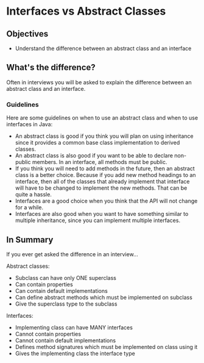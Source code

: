 # Interfaces vs Abstract Classes

## Objectives

- Understand the difference between an abstract class and an interface

## What's the difference?

Often in interviews you will be asked to explain the difference between an abstract class and an interface.

### Guidelines

Here are some guidelines on when to use an abstract class and when to use interfaces in Java:

- An abstract class is good if you think you will plan on using inheritance since it provides a common base class implementation to derived classes.
- An abstract class is also good if you want to be able to declare non-public members. In an interface, all methods must be public.
- If you think you will need to add methods in the future, then an abstract class is a better choice. Because if you add new method headings to an interface, then all of the classes that already implement that interface will have to be changed to implement the new methods. That can be quite a hassle.
- Interfaces are a good choice when you think that the API will not change for a while.
- Interfaces are also good when you want to have something similar to multiple inheritance, since you can implement multiple interfaces.

## In Summary

If you ever get asked the difference in an interview...

Abstract classes:

- Subclass can have only ONE superclass
- Can contain properties
- Can contain default implementations
- Can define abstract methods which must be implemented on subclass
- Give the superclass type to the subclass

Interfaces:

- Implementing class can have MANY interfaces
- Cannot contain properties
- Cannot contain default implementations
- Defines method signatures which must be implemented on class using it
- Gives the implementing class the interface type
